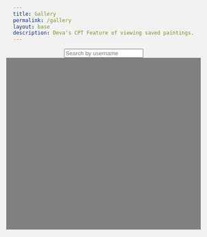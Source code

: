 ```yaml
---
title: Gallery
permalink: /gallery
layout: base
description: Deva's CPT Feature of viewing saved paintings.
---
```


<html lang="en">
  <meta charset="UTF-8">
  <meta name="viewport" content="width=device-width, initial-scale=1.0">
  <title>Gallery</title>
  <link rel="stylesheet" href="painter.css">
  <style>
    html, body {
      height: 100%;
      width: 100%;
      font-family: Arial, sans-serif;
      background-color: #f2f2f2;
      margin: 0;
      padding: 0;
      display: flex;
      justify-content: center;
      align-items: center;
      flex-direction: column;
    }

    #search-container {
      margin-bottom: 20px;
    }

    #gallery {
      height: 400px; /* Set a taller fixed height */
      width: 90%;
      background-color: gray;
      display: flex;
      flex-wrap: wrap;
      justify-content: center;
      padding: 20px;
      box-sizing: border-box;
      overflow: auto; /* Enable scrolling */
    }

    .painting {
      width: 45%;
      margin: 10px;
      display: flex;
      flex-direction: column;
      align-items: center;
      background-color: #444; /* Change background color to black */
      padding: 10px;
      border-radius: 8px;
      box-shadow: 0 0 10px rgba(0, 0, 0, 0.1);
    }

    .painting img {
      width: 100%;
      height: auto;
      border-radius: 4px;
      box-shadow: 0 0 5px rgba(0, 0, 0, 0.1);
    }

    .painting h2 {
      margin-top: 10px;
      font-size: 14px;
      color: #fff; /* Change text color to white for better contrast */
    }
  </style>
  <div id="search-container">
    <input type="text" id="search" placeholder="Search by username" onkeyup="filterPaintings()">
  </div>
  <div id="gallery"></div>

  <script>
    // Define the endpoint for fetching paintings from the server
    const galleryEndpoint = "http://127.0.0.1:8476/api/paint_api/getPainting/";

    // Store all paintings fetched from the server
    let allPaintings = [];

    // Function to fetch paintings from the server and display them in the gallery
    function getPosts() {
      fetch(galleryEndpoint, {
        method: "GET", // HTTP GET method
        headers: {
          "Content-Type": "application/json", // Request content type
        },
        credentials: "include", // Include cookies in the request
      })
      .then(response => {
        if (response.ok) {
          return response.json();
        }
        throw new Error("Network response failed");
      })
      .then(data => {
        console.log("Response:", data);
        allPaintings = data.paintings;
        displayPaintings(allPaintings);
      })
      .catch(error => {
        console.error("There was a problem with the fetch", error);
      });
    }

    // Function to manually filter paintings by username and display them
    function filterPaintings() {
      const searchValue = document.getElementById('search').value.toLowerCase();
      const filteredPaintings = [];

      for (let i = 0; i < allPaintings.length; i++) {
        if (allPaintings[i].username.toLowerCase().includes(searchValue)) {
          filteredPaintings.push(allPaintings[i]);
        }
      }

      displayPaintings(filteredPaintings);
    }

    // Function to display paintings in the gallery
    function displayPaintings(paintings) {
      const gallery = document.getElementById("gallery");
      gallery.innerHTML = "";

      for (let i = 0; i < paintings.length; i++) {
        const paintingDiv = document.createElement("div");
        paintingDiv.classList.add("painting");

        const paintingimg = document.createElement("img");
        paintingimg.src = paintings[i].image;
        paintingimg.alt = `${paintings[i].username}'s painting`;

        paintingDiv.appendChild(paintingimg);

        const artistCredit = document.createElement("h2");
        artistCredit.innerText = `Painted By ${paintings[i].username}`;
        paintingDiv.appendChild(artistCredit);

        gallery.appendChild(paintingDiv);
      }
    }

    // Initial load
    document.addEventListener('DOMContentLoaded', () => getPosts());
  </script>
